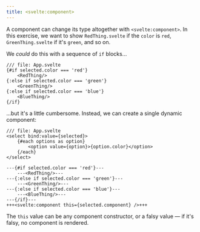 ```yaml
---
title: <svelte:component>
---
```


A component can change its type altogether with `<svelte:component>`. In this exercise, we want to show `RedThing.svelte` if the `color` is `red`, `GreenThing.svelte` if it's `green`, and so on.

We _could_ do this with a sequence of `if` blocks...

```svelte
/// file: App.svelte
{#if selected.color === 'red'}
	<RedThing/>
{:else if selected.color === 'green'}
	<GreenThing/>
{:else if selected.color === 'blue'}
	<BlueThing/>
{/if}
```

...but it's a little cumbersome. Instead, we can create a single dynamic component:

```svelte
/// file: App.svelte
<select bind:value={selected}>
	{#each options as option}
		<option value={option}>{option.color}</option>
	{/each}
</select>

---{#if selected.color === 'red'}---
	---<RedThing/>---
---{:else if selected.color === 'green'}---
	---<GreenThing/>---
---{:else if selected.color === 'blue'}---
	---<BlueThing/>---
---{/if}---
+++<svelte:component this={selected.component} />+++
```

The `this` value can be any component constructor, or a falsy value — if it's falsy, no component is rendered.
